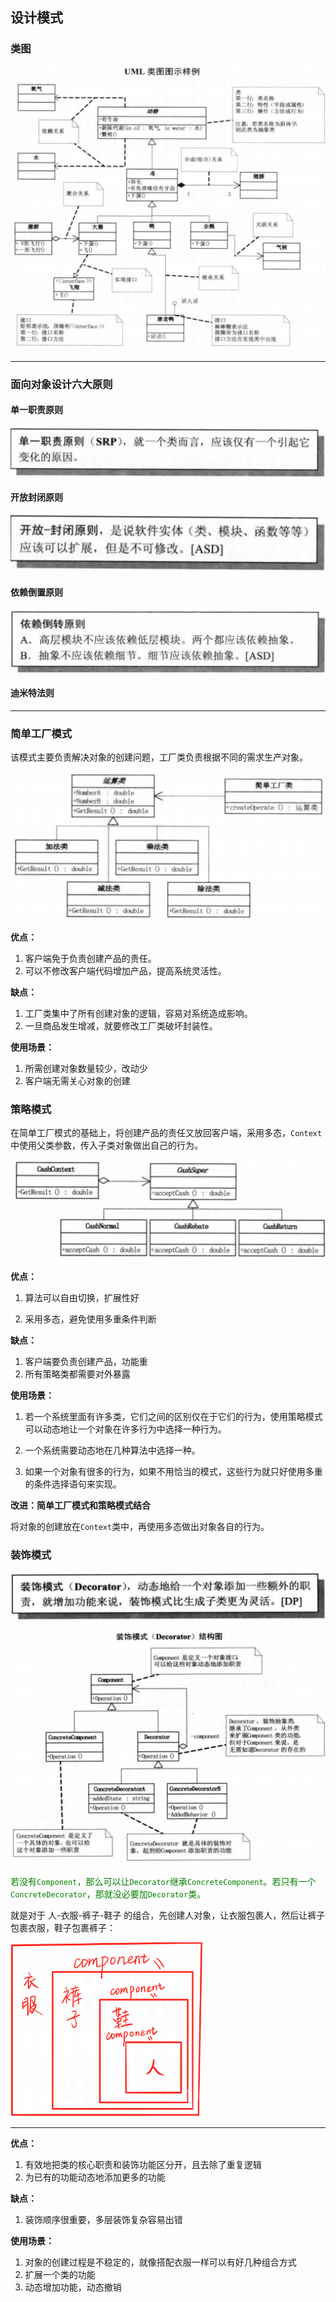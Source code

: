 ## 设计模式

### 类图

![](img/class.PNG)

---

### 面向对象设计六大原则

#### 单一职责原则

![](img/单一职责原则.JPG)



#### 开放封闭原则

![](img/开闭原则.JPG)

#### 依赖倒置原则

![](img/依赖倒置原则.JPG)

#### 迪米特法则



---



### 简单工厂模式

该模式主要负责解决对象的创建问题，工厂类负责根据不同的需求生产对象。

![factory](img/factory.PNG)

**优点：**

1. 客户端免于负责创建产品的责任。
2. 可以不修改客户端代码增加产品，提高系统灵活性。

**缺点：**

1. 工厂类集中了所有创建对象的逻辑，容易对系统造成影响。
2. 一旦商品发生增减，就要修改工厂类破坏封装性。

**使用场景：**

1. 所需创建对象数量较少，改动少
2. 客户端无需关心对象的创建



### 策略模式

在简单工厂模式的基础上，将创建产品的责任又放回客户端，采用多态，`Context`中使用父类参数，传入子类对象做出自己的行为。

![strategy](img/strategy.PNG)

**优点：**

1. 算法可以自由切换，扩展性好

2. 采用多态，避免使用多重条件判断

**缺点：**

1. 客户端要负责创建产品，功能重
2. 所有策略类都需要对外暴露

**使用场景：**

1. 若一个系统里面有许多类，它们之间的区别仅在于它们的行为，使用策略模式可以动态地让一个对象在许多行为中选择一种行为。

2.  一个系统需要动态地在几种算法中选择一种。
3.  如果一个对象有很多的行为，如果不用恰当的模式，这些行为就只好使用多重的条件选择语句来实现。



**改进：简单工厂模式和策略模式结合**

将对象的创建放在`Context`类中，再使用多态做出对象各自的行为。



### 装饰模式

![](img/decorator.JPG)



![](img/decorator_UML.PNG)

<font color='green'>若没有`Component`，那么可以让`Decorator`继承`ConcreteComponent`。若只有一个`ConcreteDecorator`，那就没必要加`Decorator`类。</font>



就是对于 人-衣服-裤子-鞋子 的组合，先创建人对象，让衣服包裹人，然后让裤子包裹衣服，鞋子包裹裤子：

<img src="img/example.PNG" style="zoom:30%;" />

_______________________________________

**优点：**

1. 有效地把类的核心职责和装饰功能区分开，且去除了重复逻辑
2. 为已有的功能动态地添加更多的功能

**缺点：**

1. 装饰顺序很重要，多层装饰复杂容易出错

**使用场景：**

1. 对象的创建过程是不稳定的，就像搭配衣服一样可以有好几种组合方式
1. 扩展一个类的功能
1. 动态增加功能，动态撤销


